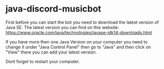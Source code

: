 # java-discord-musicbot

First before you can start the bot you need to download the latest version of Java SE.
The latest version you can find on this website: https://www.oracle.com/java/technologies/javase-jdk14-downloads.html

If you have more then one Java Version on your computer you need to change it under "Java Control Panel" then go to "Java" and then click on "View" there you can add your latest version.

Dont forget to restart your computer.

